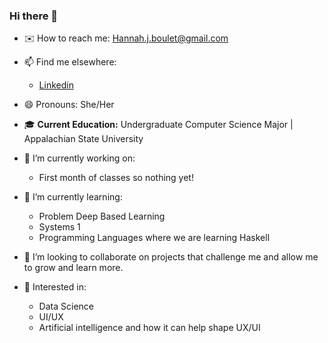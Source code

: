 ### Hi there 👋
- ✉️ How to reach me: [Hannah.j.boulet@gmail.com](mailto:Hannah.j.boulet@gmail.com)
- 📫 Find me elsewhere:
    - [Linkedin](https://www.linkedin.com/in/hannah-boulet-74380b228/)
- 😄 Pronouns: She/Her
- 🎓 **Current Education:** Undergraduate Computer Science Major | Appalachian State University

- 🔭 I’m currently working on:
    - First month of classes so nothing yet!
- 🌱 I’m currently learning:
    - Problem Deep Based Learning
    - Systems 1
    - Programming Languages where we are learning Haskell
- 👯 I’m looking to collaborate on projects that challenge me and allow me to grow and learn more.
- 📓 Interested in:
    - Data Science
    - UI/UX
    - Artificial intelligence and how it can help shape UX/UI
